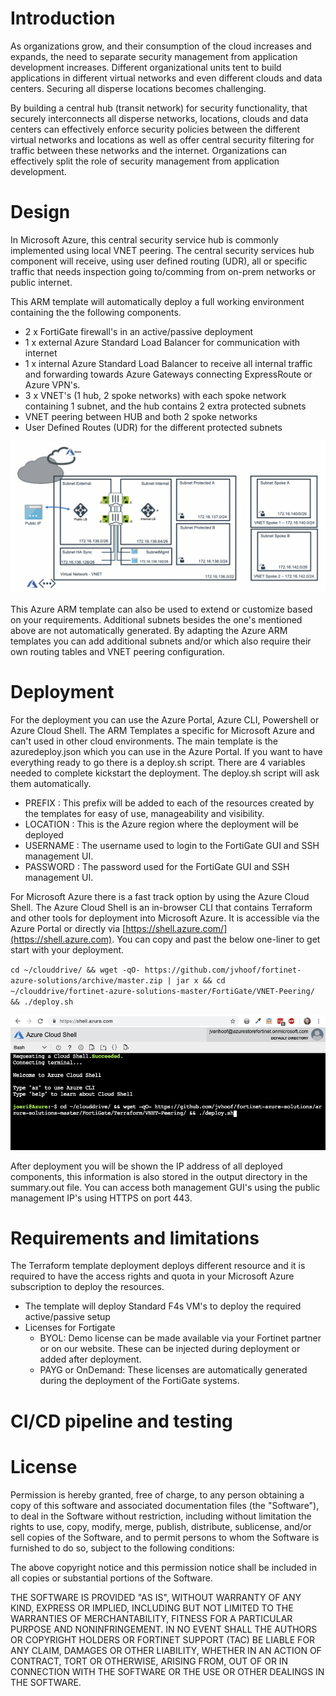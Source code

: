# Introduction

As organizations grow, and their consumption of the cloud increases and expands, the need to separate security management from application development increases. Different organizational units tent to build applications in different virtual networks and even different clouds and data centers. Securing all disperse locations becomes challenging.

By building a central hub (transit network) for security functionality, that securely interconnects all disperse networks, locations, clouds and data centers can effectively enforce security policies between the different virtual networks and locations as well as offer central security filtering for traffic between these networks and the internet. Organizations can effectively split the role of security management from application development.

# Design

In Microsoft Azure, this central security service hub is commonly implemented using local VNET peering. The central security services hub component will receive, using user defined routing (UDR), all or specific traffic that needs inspection going to/comming from on-prem networks or public internet.

This ARM template will automatically deploy a full working environment containing the the following components.

  - 2 x FortiGate firewall's in an active/passive deployment
  - 1 x external Azure Standard Load Balancer for communication with internet
  - 1 x internal Azure Standard Load Balancer to receive all internal traffic and forwarding towards Azure Gateways connecting ExpressRoute or Azure VPN's.
  - 3 x VNET's (1 hub, 2 spoke networks) with each spoke network containing 1 subnet, and the hub contains 2 extra protected subnets
  - VNET peering between HUB and both 2 spoke networks
  - User Defined Routes (UDR) for the different protected subnets

![VNET peering design](images/fgt-ha-vnet-peering.png)

This Azure ARM template can also be used to extend or customize based on your requirements. Additional subnets besides the one's mentioned above are not automatically generated. By adapting the Azure ARM templates you can add additional subnets and/or which also require their own routing tables and VNET peering configuration.


# Deployment

For the deployment you can use the Azure Portal, Azure CLI, Powershell or Azure Cloud Shell. The ARM Templates a specific for Microsoft Azure and can't used in other cloud environments. The main template is the azuredeploy.json which you can use in the Azure Portal. If you want to have everything ready to go there is a deploy.sh script. There are 4 variables needed to complete kickstart the deployment. The deploy.sh script will ask them automatically.

  - PREFIX : This prefix will be added to each of the resources created by the templates for easy of use, manageability and visibility.
  - LOCATION : This is the Azure region where the deployment will be deployed
  - USERNAME : The username used to login to the FortiGate GUI and SSH management UI.
  - PASSWORD : The password used for the FortiGate GUI and SSH management UI.

For Microsoft Azure there is a fast track option by using the Azure Cloud Shell. The Azure Cloud Shell is an in-browser CLI that contains Terraform and other tools for deployment into Microsoft Azure. It is accessible via the Azure Portal or directly via [https://shell.azure.com/](https://shell.azure.com). You can copy and past the below one-liner to get start with your deployment.

`cd ~/clouddrive/ && wget -qO- https://github.com/jvhoof/fortinet-azure-solutions/archive/master.zip | jar x && cd ~/clouddrive/fortinet-azure-solutions-master/FortiGate/VNET-Peering/ && ./deploy.sh`

![Azure Cloud Shell](images/azure-cloud-shell.png)

After deployment you will be shown the IP address of all deployed components, this information is also stored in the output directory in the summary.out file. You can access both management GUI's using the public management IP's using HTTPS on port 443.

# Requirements and limitations

The Terraform template deployment deploys different resource and it is required to have the access rights and quota in your Microsoft Azure subscription to deploy the resources.

- The template will deploy Standard F4s VM's to deploy the required active/passive setup
- Licenses for Fortigate
  - BYOL: Demo license can be made available via your Fortinet partner or on our website. These can be injected during deployment or added after deployment.
  - PAYG or OnDemand: These licenses are automatically generated during the deployment of the FortiGate systems.

# CI/CD pipeline and testing



# License

Permission is hereby granted, free of charge, to any person obtaining a copy of this software and associated documentation files (the "Software"), to deal in the Software without restriction, including without limitation the rights to use, copy, modify, merge, publish, distribute, sublicense, and/or sell copies of the Software, and to permit persons to whom the Software is furnished to do so, subject to the following conditions:

The above copyright notice and this permission notice shall be included in all copies or substantial portions of the Software.

THE SOFTWARE IS PROVIDED "AS IS", WITHOUT WARRANTY OF ANY KIND, EXPRESS OR IMPLIED, INCLUDING BUT NOT LIMITED TO THE WARRANTIES OF MERCHANTABILITY, FITNESS FOR A PARTICULAR PURPOSE AND NONINFRINGEMENT. IN NO EVENT SHALL THE AUTHORS OR COPYRIGHT HOLDERS OR FORTINET SUPPORT (TAC) BE LIABLE FOR ANY CLAIM, DAMAGES OR OTHER LIABILITY, WHETHER IN AN ACTION OF CONTRACT, TORT OR OTHERWISE, ARISING FROM, OUT OF OR IN CONNECTION WITH THE SOFTWARE OR THE USE OR OTHER DEALINGS IN THE SOFTWARE.
